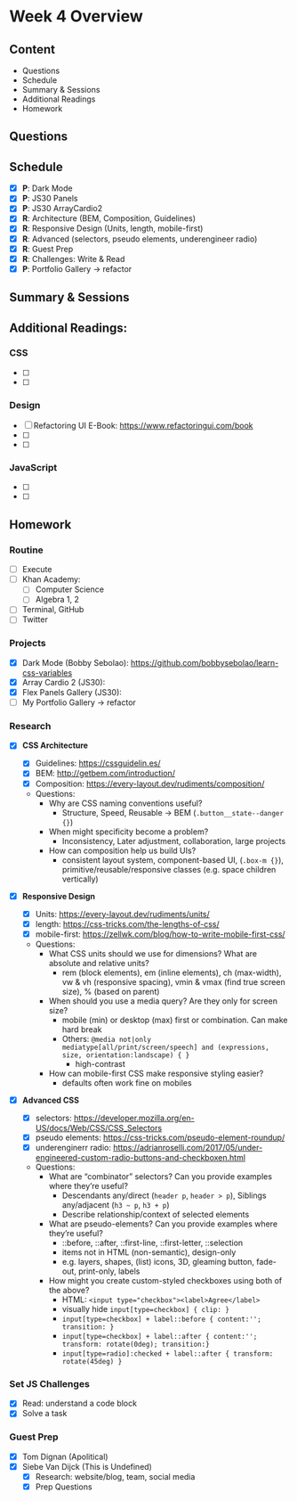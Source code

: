 # Week 4 Overview

## Content
- Questions
- Schedule
- Summary & Sessions
- Additional Readings
- Homework

## Questions

## Schedule
- [x] **P**: Dark Mode
- [x] **P**: JS30 Panels
- [x] **P**: JS30 ArrayCardio2
- [x] **R**: Architecture (BEM, Composition, Guidelines)
- [x] **R**: Responsive Design (Units, length, mobile-first)
- [x] **R**: Advanced (selectors, pseudo elements, underengineer radio)
- [x] **R**: Guest Prep
- [x] **R**: Challenges: Write & Read
- [x] **P**: Portfolio Gallery &rarr; refactor

## Summary & Sessions

## Additional Readings:

### CSS
- [ ] 
- [ ] 

### Design
- [ ] Refactoring UI E-Book: <https://www.refactoringui.com/book>
- [ ] 
- [ ] 

### JavaScript
- [ ] 
- [ ] 


## Homework

### Routine
- [ ] Execute
- [ ] Khan Academy: 
  - [ ] Computer Science
  - [ ] Algebra 1, 2
- [ ] Terminal, GitHub
- [ ] Twitter

### Projects
- [x] Dark Mode (Bobby Sebolao): <https://github.com/bobbysebolao/learn-css-variables>
- [x] Array Cardio 2 (JS30):
- [x] Flex Panels Gallery (JS30):
- [ ] My Portfolio Gallery &rarr; refactor

### Research
- [x] **CSS Architecture**
  - [x] Guidelines: <https://cssguidelin.es/>
  - [x] BEM: <http://getbem.com/introduction/>
  - [x] Composition: <https://every-layout.dev/rudiments/composition/>
  - Questions:
    - Why are CSS naming conventions useful? 
      - Structure, Speed, Reusable &rarr; BEM (`.button__state--danger {}`)
    - When might specificity become a problem? 
      - Inconsistency, Later adjustment, collaboration, large projects
    - How can composition help us build UIs?
      - consistent layout system, component-based UI, (`.box-m {}`), primitive/reusable/responsive classes (e.g. space children vertically)

- [x] **Responsive Design**
  - [x] Units: <https://every-layout.dev/rudiments/units/>
  - [x] length: <https://css-tricks.com/the-lengths-of-css/>
  - [x] mobile-first: <https://zellwk.com/blog/how-to-write-mobile-first-css/>
  - Questions:
    - What CSS units should we use for dimensions? What are absolute and relative units?
      - rem (block elements), em (inline elements), ch (max-width), vw & vh (responsive spacing), vmin & vmax (find true screen size), % (based on parent)
    - When should you use a media query? Are they only for screen size?
      - mobile (min) or desktop (max) first or combination. Can make hard break
      - Others: `@media not|only mediatype[all/print/screen/speech] and (expressions, size, orientation:landscape) { }`
        - high-contrast
    - How can mobile-first CSS make responsive styling easier?
      - defaults often work fine on mobiles

- [x] **Advanced CSS**
  - [x] selectors: <https://developer.mozilla.org/en-US/docs/Web/CSS/CSS_Selectors>
  - [x] pseudo elements: <https://css-tricks.com/pseudo-element-roundup/>
  - [x] underenginerr radio: <https://adrianroselli.com/2017/05/under-engineered-custom-radio-buttons-and-checkboxen.html>
  - Questions:
    - What are “combinator” selectors? Can you provide examples where they’re useful?
      - Descendants any/direct (`header p`, `header > p`), Siblings any/adjacent (`h3 ~ p`, `h3 + p`)
      - Describe relationship/context of selected elements
    - What are pseudo-elements? Can you provide examples where they’re useful?
      - ::before, ::after, ::first-line, ::first-letter, ::selection
      - items not in HTML (non-semantic), design-only
      - e.g. layers, shapes, (list) icons, 3D, gleaming button, fade-out, print-only, labels
    - How might you create custom-styled checkboxes using both of the above?
      - HTML: `<input type="checkbox"><label>Agree</label>`
      - visually hide `input[type=checkbox] { clip: }`
      - `input[type=checkbox] + label::before { content:''; transition: }`
      - `input[type=checkbox] + label::after { content:''; transform: rotate(0deg); transition:}`
      - `input[type=radio]:checked + label::after { transform: rotate(45deg) }`

### Set JS Challenges
- [x] Read: understand a code block
- [x] Solve a task

### Guest Prep
- [x] Tom Dignan (Apolitical)
- [x] Siebe Van Dijck (This is Undefined)
  - [x] Research: website/blog, team, social media
  - [x] Prep Questions

